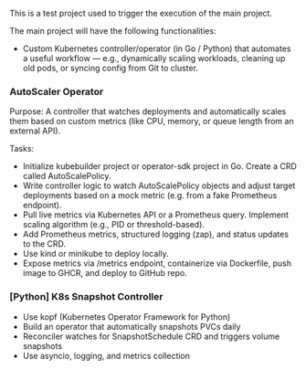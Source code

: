 This is a test project used to trigger the execution of the main project.

The main project will have the following functionalities:
- Custom Kubernetes controller/operator (in Go / Python) that automates a useful workflow — e.g., dynamically scaling workloads, cleaning up old pods, or syncing config from Git to cluster.

### AutoScaler Operator
Purpose: A controller that watches deployments and automatically scales them based on custom metrics (like CPU, memory, or queue length from an external API).

Tasks:
- Initialize kubebuilder project or operator-sdk project in Go. Create a CRD called AutoScalePolicy.
- Write controller logic to watch AutoScalePolicy objects and adjust target deployments based on a mock metric (e.g. from a fake Prometheus endpoint).
- Pull live metrics via Kubernetes API or a Prometheus query. Implement scaling algorithm (e.g., PID or threshold-based).
- Add Prometheus metrics, structured logging (zap), and status updates to the CRD.
- Use kind or minikube to deploy locally.
- Expose metrics via /metrics endpoint, containerize via Dockerfile, push image to GHCR, and deploy to GitHub repo.

### [Python] K8s Snapshot Controller
- Use kopf (Kubernetes Operator Framework for Python)
- Build an operator that automatically snapshots PVCs daily
- Reconciler watches for SnapshotSchedule CRD and triggers volume snapshots
- Use asyncio, logging, and metrics collection
